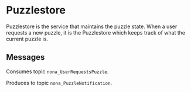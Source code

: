 Puzzlestore
===========
Puzzlestore is the service that maintains the puzzle state. When a user
requests a new puzzle, it is the Puzzlestore which keeps track of what
the current puzzle is.

## Messages
Consumes topic `nona_UserRequestsPuzzle`.

Produces to topic `nona_PuzzleNotification`.
